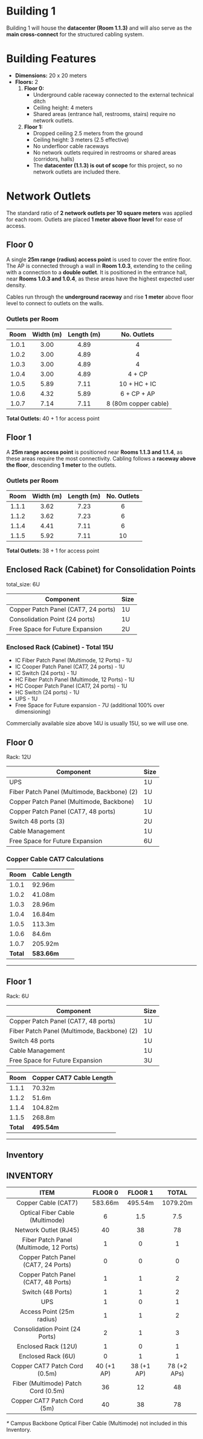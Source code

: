Building 1
==========

Building 1 will house the **datacenter (Room 1.1.3)** and will also serve as the **main cross-connect** for the structured cabling system.

# **Building Features**

- **Dimensions:** 20 x 20 meters
- **Floors:** 2
  1. **Floor 0:**
     - Underground cable raceway connected to the external technical ditch
     - Ceiling height: 4 meters
     - Shared areas (entrance hall, restrooms, stairs) require no network outlets.
  2. **Floor 1:**
     - Dropped ceiling 2.5 meters from the ground
     - Ceiling height: 3 meters (2.5 effective)
     - No underfloor cable raceways
     - No network outlets required in restrooms or shared areas (corridors, halls)
     - The **datacenter (1.1.3) is out of scope** for this project, so no network outlets are included there.

# **Network Outlets**

The standard ratio of **2 network outlets per 10 square meters** was applied for each room. Outlets are placed **1 meter above floor level** for ease of access.

## **Floor 0**

A single **25m range (radius) access point** is used to cover the entire floor. The AP is connected through a wall in **Room 1.0.3**, extending to the ceiling with a connection to a **double outlet**. It is positioned in the entrance hall, near **Rooms 1.0.3 and 1.0.4**, as these areas have the highest expected user density.

Cables run through the **underground raceway** and rise **1 meter** above floor level to connect to outlets on the walls.

### **Outlets per Room**
| Room  | Width (m) | Length (m) | No. Outlets |
|:-----:|:---------:|:----------:|:----------:|
| 1.0.1 | 3.00      | 4.89       | 4          |
| 1.0.2 | 3.00      | 4.89       | 4          |
| 1.0.3 | 3.00      | 4.89       | 4          |
| 1.0.4 | 3.00      | 4.89       | 4 + CP     |
| 1.0.5 | 5.89      | 7.11       | 10 + HC + IC |
| 1.0.6 | 4.32      | 5.89       | 6 + CP + AP |
| 1.0.7 | 7.14      | 7.11       | 8 (80m copper cable) |

**Total Outlets:** 40 + 1 for access point

## **Floor 1**

A **25m range access point** is positioned near **Rooms 1.1.3 and 1.1.4**, as these areas require the most connectivity. Cabling follows a **raceway above the floor**, descending **1 meter** to the outlets.

### **Outlets per Room**
| Room  | Width (m) | Length (m) | No. Outlets |
|:-----:|:---------:|:----------:|:----------:|
| 1.1.1 | 3.62      | 7.23       | 6          |
| 1.1.2 | 3.62      | 7.23       | 6          |
| 1.1.4 | 4.41      | 7.11       | 6          |
| 1.1.5 | 5.92      | 7.11       | 10  |

**Total Outlets:** 38 + 1 for access point


## Enclosed Rack (Cabinet) for Consolidation Points

total_size: 6U

| Component                                 | Size |
|-------------------------------------------|------|
| Copper Patch Panel (CAT7, 24 ports)       | 1U   |
| Consolidation Point (24 ports)            | 1U   |
| Free Space for Future Expansion           | 2U   |

### Enclosed Rack (Cabinet) - Total 15U

- IC Fiber Patch Panel (Multimode, 12 Ports) - 1U
- IC Cooper Patch Panel (CAT7, 24 ports) - 1U
- IC Switch (24 ports) - 1U
- HC Fiber Patch Panel (Multimode, 12 Ports) - 1U
- HC Cooper Patch Panel (CAT7, 24 ports) - 1U
- HC Switch (24 ports) - 1U
- UPS - 1U
- Free Space for Future expansion - 7U (additional 100% over dimensioning)

Commercially available size above 14U is usually 15U, so we will use one.


## Floor 0

Rack: 12U

| Component                                   | Size |
|---------------------------------------------|------|
| UPS                                         | 1U   |
| Fiber Patch Panel (Multimode, Backbone) (2) | 1U   |
| Copper Patch Panel (Multimode, Backbone)    | 1U   |
| Copper Patch Panel (CAT7, 48 ports)         | 1U   |
| Switch 48 ports (3)                         | 2U   |
| Cable Management                            | 1U   |
| Free Space for Future Expansion             | 6U   |

### Copper Cable CAT7 Calculations

| Room    | Cable Length |
|---------|--------------|
| 1.0.1   | 92.96m       |
| 1.0.2   | 41.08m       |
| 1.0.3   | 28.96m       |
| 1.0.4   | 16.84m       |
| 1.0.5   | 113.3m       |
| 1.0.6   | 84.6m        |
| 1.0.7   | 205.92m      |
| **Total** | **583.66m** |

---

## Floor 1

Rack: 6U

| Component                                 | Size |
|-------------------------------------------|------|
| Copper Patch Panel (CAT7, 48 ports)       | 1U   |
| Fiber Patch Panel (Multimode, Backbone) (2) | 1U   |
| Switch 48 ports                           | 1U   |
| Cable Management                          | 1U   |
| Free Space for Future Expansion           | 3U   |

| Room    | Copper CAT7 Cable Length |
|---------|----------------------------|
| 1.1.1   | 70.32m                       |
| 1.1.2   | 51.6m                        |
| 1.1.4   | 104.82m                      |
| 1.1.5   | 268.8m                       |
| **Total** | **495.54m**                 |

---

## Inventory

## INVENTORY

|                **ITEM**                 | **FLOOR 0** | **FLOOR 1** |  **TOTAL**  |
|:---------------------------------------:|:-----------:|:-----------:|:-----------:|
|           Copper Cable (CAT7)           |   583.66m   |   495.54m   |  1079.20m   |
|     Optical Fiber Cable (Multimode)     |      6      |     1.5     |     7.5     |
|          Network Outlet (RJ45)          |     40      |     38      |     78      |
| Fiber Patch Panel (Multimode, 12 Ports) |      1      |      0      |      1      |
|   Copper Patch Panel (CAT7, 24 Ports)   |      0      |      0      |      0      |
|   Copper Patch Panel (CAT7, 48 Ports)   |      1      |      1      |      2      |
|            Switch (48 Ports)            |      1      |      1      |      2      |
|                   UPS                   |      1      |      0      |      1      |
|        Access Point (25m radius)        |      1      |      1      |      2      |
|     Consolidation Point (24 Ports)      |      2      |      1      |      3      |
|           Enclosed Rack (12U)           |      1      |      0      |      1      |
|            Enclosed Rack (6U)           |      0      |      1      |      1      |
|      Copper CAT7 Patch Cord (0.5m)      | 40 (+1 AP)  | 38 (+1 AP)  | 78 (+2 APs) |
|   Fiber (Multimode) Patch Cord (0.5m)   |      36      |     12      |     48      |
|       Copper CAT7 Patch Cord (5m)       |     40      |     38      |     78      |

_*_ Campus Backbone Optical Fiber Cable (Multimode) not included in this Inventory.

